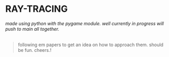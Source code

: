 # RAY-TRACING
###### made using python with the pygame module. well currently in progress will push to main all together.

> following em papers to get an idea on how to approach them. should be fun. cheers.!
